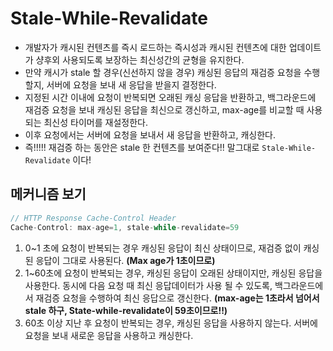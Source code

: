 # Stale-While-Revalidate

- 개발자가 캐시된 컨텐츠를 즉시 로드하는 즉시성과 캐시된 컨텐츠에 대한 업데이트가 샹후외 사용되도록 보장하는 최신성간의 균형을 유지한다.
- 만약 캐시가 stale 할 경우(신선하지 않을 경우) 캐싱된 응답의 재검증 요청을 수행할지, 서버에 요청을 보내 새 응답을 받을지 결정한다.
- 지정된 시간 이내에 요청이 반복되면 오래된 캐싱 응답을 반환하고, 백그라운드에 재검증 요청을 보내 캐싱된 응답을 최신으로 갱신하고, max-age를 비교할 때 사용되는 최신성 타이머를 재설정한다.
- 이후 요청에서는 서버에 요청을 보내서 새 응답을 반환하고, 캐싱한다.
- 즉!!!!! 재검증 하는 동안은 stale 한 컨텐츠를 보여준다!! 말그대로 `Stale-While-Revalidate` 이다!

## 메커니즘 보기

```js
// HTTP Response Cache-Control Header
Cache-Control: max-age=1, stale-while-revalidate=59
```

1. 0~1 초에 요청이 반복되는 경우 캐싱된 응답이 최신 상태이므로, 재검증 없이 캐싱된 응답이 그대로 사용된다. **(Max age가 1초이므로)**
2. 1~60초에 요청이 반복되는 경우, 캐싱된 응답이 오래된 상태이지만, 캐싱된 응답을 사용한다. 동시에 다음 요청 때 최신 응답데이터가 사용 될 수 있도록, 백그라운드에서 재검증 요청을 수행하여 최신 응답으로 갱신한다. **(max-age는 1초라서 넘어서 stale 하구, State-while-revalidate이 59초이므로!!)**
3. 60초 이상 지난 후 요청이 반복되는 경우, 캐싱된 응답을 사용하지 않는다. 서버에 요청을 보내 새로운 응답을 사용하고 캐싱한다.
